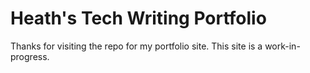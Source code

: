# Heath's Tech Writing Portfolio

Thanks for visiting the repo for my portfolio site. This site is a work-in-progress.
